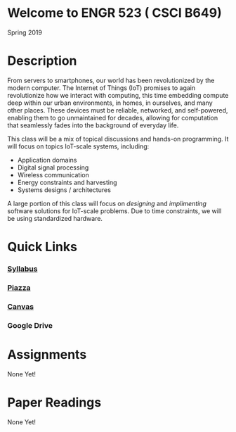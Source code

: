# Welcome to ENGR 523 ( CSCI B649)

Spring 2019

# Description

From servers to smartphones, our world has been revolutionized by the modern
computer.  The Internet of Things (IoT) promises to again revolutionize how we
interact with computing, this time embedding compute deep within our urban
environments, in homes, in ourselves, and many other places.  These devices
must be reliable, networked, and self-powered, enabling them to go unmaintained
for decades, allowing for computation that seamlessly fades into the background
of everyday life.  

This class will be a mix of topical discussions and hands-on programming.
It will focus on topics IoT-scale systems, including:
* Application domains
* Digital signal processing
* Wireless communication 
* Energy constraints and harvesting
* Systems designs / architectures

A large portion of this class will focus on *designing* and *implimenting*
software solutions for IoT-scale problems.  Due to time constraints, we will be
using standardized hardware. 

# Quick Links

### [Syllabus](syllabus.md)

### [Piazza](https://piazza.com/class/jqcjlmgtrub1yh/home)

### [Canvas](https://iu.instructure.com/courses/1773115)

### Google Drive

# Assignments 

None Yet!

# Paper Readings

None Yet!

